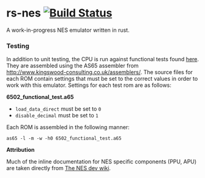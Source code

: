 # rs-nes [![Build Status](https://travis-ci.org/bgourlie/rs-nes.svg?branch=master)](https://travis-ci.org/bgourlie/rs-nes)
A work-in-progress NES emulator written in rust.

### Testing

In addition to unit testing, the CPU is run against functional tests found 
[here](https://github.com/Klaus2m5/6502_65C02_functional_tests). They are assembled using the AS65 assembler from 
 http://www.kingswood-consulting.co.uk/assemblers/. The source files for each ROM contain settings that must be set to
 the correct values in order to work with this emulator. Settings for each test rom are as follows:
 
**6502_functional_test.a65**
- `load_data_direct` must be set to `0`
- `disable_decimal` must be set to `1`
 
Each ROM is assembled in the following manner:
 
    as65 -l -m -w -h0 6502_functional_test.a65

**Attribution**

Much of the inline documentation for NES specific components (PPU, APU) are taken directly from [The NES dev wiki](https://wiki.nesdev.com/).

